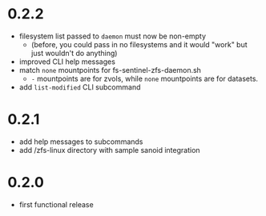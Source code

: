 # 0.2.2

- filesystem list passed to `daemon` must now be non-empty
    - (before, you could pass in no filesystems and it would "work" but just wouldn't do anything)
- improved CLI help messages
- match `none` mountpoints for fs-sentinel-zfs-daemon.sh
    - `-` mountpoints are for zvols, while `none` mountpoints are for datasets.
- add `list-modified` CLI subcommand

# 0.2.1

- add help messages to subcommands
- add /zfs-linux directory with sample sanoid integration

# 0.2.0

- first functional release
